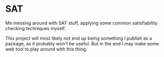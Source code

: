 # SAT

Me messing around with SAT stuff, applying some common satisfiability checking techniques myself.

This project will most likely not end up being something I publish as a package, as it probably won't be useful.
But in the end I may make some web tool to play around with this thing.
